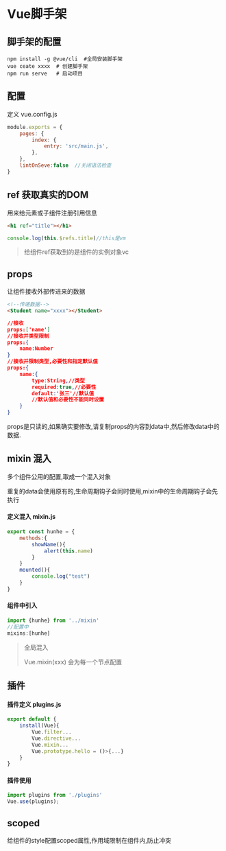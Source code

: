 # Vue脚手架

## 脚手架的配置

~~~ shell
npm install -g @vue/cli  #全局安装脚手架
vue ceate xxxx  # 创建脚手架
npm run serve   # 启动项目
~~~

## 配置

定义 vue.config.js

~~~ js
module.exports = {
    pages: {
        index: {
            entry: 'src/main.js',
        },
    },
    lintOnSeve:false  //关闭语法检查
}
~~~



## ref 获取真实的DOM

用来给元素或子组件注册引用信息

~~~ html
<h1 ref="title"></h1>
~~~

~~~ js
console.log(this.$refs.title)//this是vm
~~~

>   给组件ref获取到的是组件的实例对象vc

## props

让组件接收外部传进来的数据

~~~ html
<!--传递数据-->
<Student name="xxxx"></Student>
~~~

~~~ json
//接收
props:['name']
//接收并类型限制
props:{
    name:Number
}
//接收并限制类型,必要性和指定默认值
props:{
    name:{
        type:String,//类型
        required:true,//必要性
        default:'张三'//默认值  
        //默认值和必要性不能同时设置
    }
}
~~~

props是只读的,如果确实要修改,请复制props的内容到data中,然后修改data中的数据.

## mixin 混入

多个组件公用的配置,取成一个混入对象

重复的data会使用原有的,生命周期钩子会同时使用,mixin中的生命周期钩子会先执行

#### 定义混入  mixin.js

~~~ js
export const hunhe = {
    methods:{
        showName(){
            alert(this.name)
        }
    }
    mounted(){
        console.log("test")
    }
}
~~~

#### 组件中引入

~~~ js
import {hunhe} from '../mixin'
//配置中
mixins:[hunhe]
~~~

>   全局混入
>
>   Vue.mixin(xxx)  会为每一个节点配置

## 插件

#### 插件定义 plugins.js

~~~ js
export default {
    install(Vue){
       	Vue.filter...
        Vue.directive...
        Vue.mixin...
        Vue.prototype.hello = ()>{...}
    }
}
~~~

#### 插件使用

~~~ js
import plugins from './plugins'
Vue.use(plugins);
~~~

## scoped

给组件的style配置scoped属性,作用域限制在组件内,防止冲突